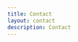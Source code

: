 ```yaml
---
title: Contact
layout: contact
description: Contact
---
```


<script>
    (async (f, o, r, m, s) => {
    m = o.getElementsByTagName("head")[0];
    s = o.createElement("script");
    s.async = 1;
    s.src = r;
    s.onload = async () => {
        let data = await f.wg.init("forms", "ap1", 26188, 32445, "forms/3038/embed", { width: "1200px", height: "750px" }, "widget", "DIV-ID");
    };
    m.appendChild(s);
    })(window, document,  "https://infinity-public-js.500apps.com/widget.min.js");
</script>

<script type="text/javascript">
    (function(c,l,a,r,i,t,y){
        c[a]=c[a]||function(){(c[a].q=c[a].q||[]).push(arguments)};
        t=l.createElement(r);t.async=1;t.src="https://www.clarity.ms/tag/"+i;
        y=l.getElementsByTagName(r)[0];y.parentNode.insertBefore(t,y);
    })(window, document, "clarity", "script", "agudmp1t06");
</script>



<!--WhatsApp-->
<script>
(function (w, d, s, u) {
w.gbwawc = {
url: u,
options: {
        waId: "+918451073938",
        siteName: "Securze",
        siteTag: "Online",
        siteLogo: "https://raw.githubusercontent.com/securze/company/main/images/logo/logo-hd-removebg.png",
        widgetPosition: "RIGHT",
        triggerMessage: "",
        welcomeMessage: "Hello!👋How can I help you?",
        brandColor: "#25D366",
        messageText: "",
        replyOptions: ['','',''],
    },
};
var h = d.getElementsByTagName(s)[0],
j = d.createElement(s);
j.async = true;
j.src = u + "/whatsapp-widget.min.js?_=" + Math.random();
h.parentNode.insertBefore(j, h);
})(window, document, "script", "https://waw.gallabox.com");
</script>
